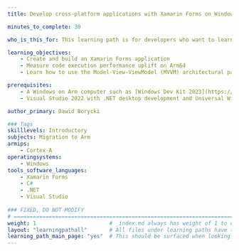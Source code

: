 ```yaml
---
title: Develop cross-platform applications with Xamarin Forms on Windows on Arm

minutes_to_complete: 30

who_is_this_for: This learning path is for developers who want to learn how to create cross-platform applications and leverage performance improvements on Arm64.

learning_objectives:
    - Create and build an Xamarin Forms application
    - Measure code execution performance uplift on Arm64
    - Learn how to use the Model-View-ViewModel (MVVM) architectural pattern

prerequisites:
    - A Windows on Arm computer such as [Windows Dev Kit 2023](https://learn.microsoft.com/en-us/windows/arm/dev-kit), Lenovo Thinkpad X13s running Windows 11 or a Windows on Arm[virtual machine](/learning-paths/cross-platform/woa_azure/).
    - Visual Studio 2022 with .NET desktop development and Universal Windows Platform development installed.

author_primary: Dawid Borycki

### Tags
skilllevels: Introductory
subjects: Migration to Arm
armips:
    - Cortex-A
operatingsystems:
    - Windows
tools_software_languages:
    - Xamarin Forms
    - C#
    - .NET
    - Visual Studio
    
### FIXED, DO NOT MODIFY
# ================================================================================
weight: 1                       # _index.md always has weight of 1 to order correctly
layout: "learningpathall"       # All files under learning paths have this same wrapper
learning_path_main_page: "yes"  # This should be surfaced when looking for related content. Only set for _index.md of learning path content.
---
```

